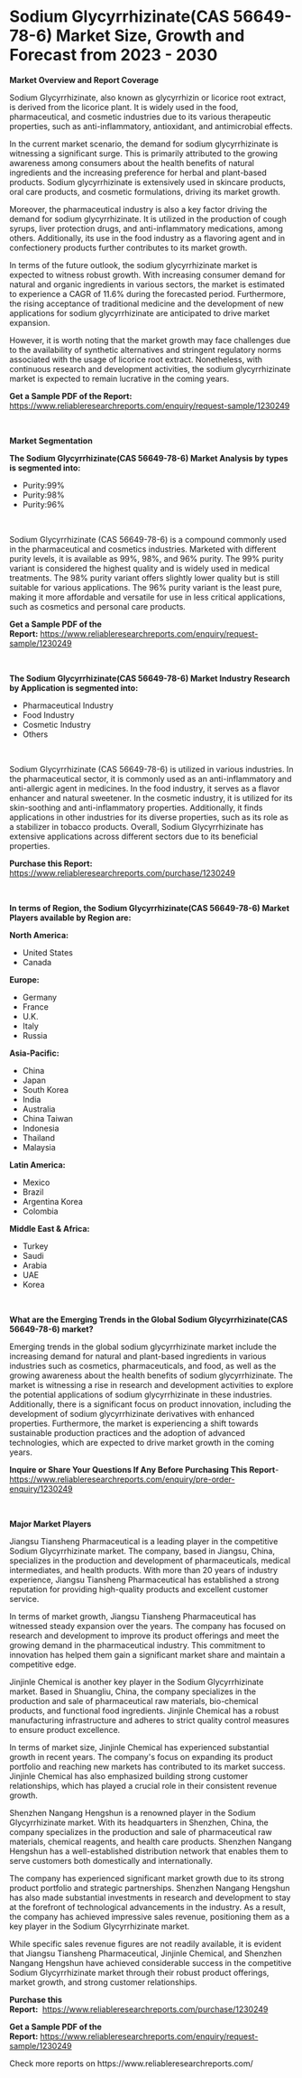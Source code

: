 <p><h1>Sodium Glycyrrhizinate(CAS 56649-78-6) Market Size, Growth and Forecast from 2023 - 2030</h1></p><p><strong>Market Overview and Report Coverage</strong></p>
<p><p>Sodium Glycyrrhizinate, also known as glycyrrhizin or licorice root extract, is derived from the licorice plant. It is widely used in the food, pharmaceutical, and cosmetic industries due to its various therapeutic properties, such as anti-inflammatory, antioxidant, and antimicrobial effects.</p><p>In the current market scenario, the demand for sodium glycyrrhizinate is witnessing a significant surge. This is primarily attributed to the growing awareness among consumers about the health benefits of natural ingredients and the increasing preference for herbal and plant-based products. Sodium glycyrrhizinate is extensively used in skincare products, oral care products, and cosmetic formulations, driving its market growth.</p><p>Moreover, the pharmaceutical industry is also a key factor driving the demand for sodium glycyrrhizinate. It is utilized in the production of cough syrups, liver protection drugs, and anti-inflammatory medications, among others. Additionally, its use in the food industry as a flavoring agent and in confectionery products further contributes to its market growth.</p><p>In terms of the future outlook, the sodium glycyrrhizinate market is expected to witness robust growth. With increasing consumer demand for natural and organic ingredients in various sectors, the market is estimated to experience a CAGR of 11.6% during the forecasted period. Furthermore, the rising acceptance of traditional medicine and the development of new applications for sodium glycyrrhizinate are anticipated to drive market expansion.</p><p>However, it is worth noting that the market growth may face challenges due to the availability of synthetic alternatives and stringent regulatory norms associated with the usage of licorice root extract. Nonetheless, with continuous research and development activities, the sodium glycyrrhizinate market is expected to remain lucrative in the coming years.</p></p>
<p><strong>Get a Sample PDF of the Report:</strong> <a href="https://www.reliableresearchreports.com/enquiry/request-sample/1230249">https://www.reliableresearchreports.com/enquiry/request-sample/1230249</a></p>
<p>&nbsp;</p>
<p><strong>Market Segmentation</strong></p>
<p><strong>The Sodium Glycyrrhizinate(CAS 56649-78-6) Market Analysis by types is segmented into:</strong></p>
<p><ul><li>Purity:99%</li><li>Purity:98%</li><li>Purity:96%</li></ul></p>
<p>&nbsp;</p>
<p><p>Sodium Glycyrrhizinate (CAS 56649-78-6) is a compound commonly used in the pharmaceutical and cosmetics industries. Marketed with different purity levels, it is available as 99%, 98%, and 96% purity. The 99% purity variant is considered the highest quality and is widely used in medical treatments. The 98% purity variant offers slightly lower quality but is still suitable for various applications. The 96% purity variant is the least pure, making it more affordable and versatile for use in less critical applications, such as cosmetics and personal care products.</p></p>
<p><strong>Get a Sample PDF of the Report:</strong>&nbsp;<a href="https://www.reliableresearchreports.com/enquiry/request-sample/1230249">https://www.reliableresearchreports.com/enquiry/request-sample/1230249</a></p>
<p>&nbsp;</p>
<p><strong>The Sodium Glycyrrhizinate(CAS 56649-78-6) Market Industry Research by Application is segmented into:</strong></p>
<p><ul><li>Pharmaceutical Industry</li><li>Food Industry</li><li>Cosmetic Industry</li><li>Others</li></ul></p>
<p>&nbsp;</p>
<p><p>Sodium Glycyrrhizinate (CAS 56649-78-6) is utilized in various industries. In the pharmaceutical sector, it is commonly used as an anti-inflammatory and anti-allergic agent in medicines. In the food industry, it serves as a flavor enhancer and natural sweetener. In the cosmetic industry, it is utilized for its skin-soothing and anti-inflammatory properties. Additionally, it finds applications in other industries for its diverse properties, such as its role as a stabilizer in tobacco products. Overall, Sodium Glycyrrhizinate has extensive applications across different sectors due to its beneficial properties.</p></p>
<p><strong>Purchase this Report:</strong>&nbsp; <a href="https://www.reliableresearchreports.com/purchase/1230249">https://www.reliableresearchreports.com/purchase/1230249</a></p>
<p>&nbsp;</p>
<p><strong>In terms of Region, the Sodium Glycyrrhizinate(CAS 56649-78-6) Market Players available by Region are:</strong></p>
<p>
    <p> <strong> North America: </strong>
        <ul>
            <li>United States</li>
            <li>Canada</li>
        </ul>
        </p> 
    <p> <strong> Europe: </strong>
        <ul>
            <li>Germany</li>
            <li>France</li>
            <li>U.K.</li>
            <li>Italy</li>
            <li>Russia</li>
        </ul>
        </p> 
    <p> <strong> Asia-Pacific: </strong>
        <ul>
            <li>China</li>
            <li>Japan</li>
            <li>South Korea</li>
            <li>India</li>
            <li>Australia</li>
            <li>China Taiwan</li>
            <li>Indonesia</li>
            <li>Thailand</li>
            <li>Malaysia</li>
        </ul>
        </p> 
    <p> <strong> Latin America: </strong>
        <ul>
            <li>Mexico</li>
            <li>Brazil</li>
            <li>Argentina Korea</li>
            <li>Colombia</li>
        </ul>
        </p> 
    <p> <strong> Middle East & Africa: </strong>
        <ul>
            <li>Turkey</li>
            <li>Saudi</li>
            <li>Arabia</li>
            <li>UAE</li>
            <li>Korea</li>
        </ul>
    </p>
    </p>
<p>&nbsp;</p>
<p><strong>What are the Emerging Trends in the Global Sodium Glycyrrhizinate(CAS 56649-78-6) market?</strong></p>
<p><p>Emerging trends in the global sodium glycyrrhizinate market include the increasing demand for natural and plant-based ingredients in various industries such as cosmetics, pharmaceuticals, and food, as well as the growing awareness about the health benefits of sodium glycyrrhizinate. The market is witnessing a rise in research and development activities to explore the potential applications of sodium glycyrrhizinate in these industries. Additionally, there is a significant focus on product innovation, including the development of sodium glycyrrhizinate derivatives with enhanced properties. Furthermore, the market is experiencing a shift towards sustainable production practices and the adoption of advanced technologies, which are expected to drive market growth in the coming years.</p></p>
<p><strong>Inquire or Share Your Questions If Any Before Purchasing This Report</strong>- <a href="https://www.reliableresearchreports.com/enquiry/pre-order-enquiry/1230249">https://www.reliableresearchreports.com/enquiry/pre-order-enquiry/1230249</a></p>
<p>&nbsp;</p>
<p><strong>Major Market Players</strong></p>
<p><p>Jiangsu Tiansheng Pharmaceutical is a leading player in the competitive Sodium Glycyrrhizinate market. The company, based in Jiangsu, China, specializes in the production and development of pharmaceuticals, medical intermediates, and health products. With more than 20 years of industry experience, Jiangsu Tiansheng Pharmaceutical has established a strong reputation for providing high-quality products and excellent customer service.</p><p>In terms of market growth, Jiangsu Tiansheng Pharmaceutical has witnessed steady expansion over the years. The company has focused on research and development to improve its product offerings and meet the growing demand in the pharmaceutical industry. This commitment to innovation has helped them gain a significant market share and maintain a competitive edge.</p><p>Jinjinle Chemical is another key player in the Sodium Glycyrrhizinate market. Based in Shuangliu, China, the company specializes in the production and sale of pharmaceutical raw materials, bio-chemical products, and functional food ingredients. Jinjinle Chemical has a robust manufacturing infrastructure and adheres to strict quality control measures to ensure product excellence.</p><p>In terms of market size, Jinjinle Chemical has experienced substantial growth in recent years. The company's focus on expanding its product portfolio and reaching new markets has contributed to its market success. Jinjinle Chemical has also emphasized building strong customer relationships, which has played a crucial role in their consistent revenue growth.</p><p>Shenzhen Nangang Hengshun is a renowned player in the Sodium Glycyrrhizinate market. With its headquarters in Shenzhen, China, the company specializes in the production and sale of pharmaceutical raw materials, chemical reagents, and health care products. Shenzhen Nangang Hengshun has a well-established distribution network that enables them to serve customers both domestically and internationally.</p><p>The company has experienced significant market growth due to its strong product portfolio and strategic partnerships. Shenzhen Nangang Hengshun has also made substantial investments in research and development to stay at the forefront of technological advancements in the industry. As a result, the company has achieved impressive sales revenue, positioning them as a key player in the Sodium Glycyrrhizinate market.</p><p>While specific sales revenue figures are not readily available, it is evident that Jiangsu Tiansheng Pharmaceutical, Jinjinle Chemical, and Shenzhen Nangang Hengshun have achieved considerable success in the competitive Sodium Glycyrrhizinate market through their robust product offerings, market growth, and strong customer relationships.</p></p>
<p><strong>Purchase this Report:</strong>&nbsp;&nbsp;<a href="https://www.reliableresearchreports.com/purchase/1230249">https://www.reliableresearchreports.com/purchase/1230249</a></p>
<p></p>
<p><strong>Get a Sample PDF of the Report:</strong>&nbsp;<a href="https://www.reliableresearchreports.com/enquiry/request-sample/1230249">https://www.reliableresearchreports.com/enquiry/request-sample/1230249</a></p>
<p>Check more reports on https://www.reliableresearchreports.com/</p>
